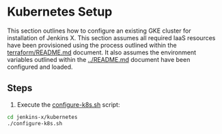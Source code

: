 <!--
 Copyright 2019 Google LLC

 Licensed under the Apache License, Version 2.0 (the "License"); you may not use this file except in
 compliance with the License. You may obtain a copy of the License at

        https://www.apache.org/licenses/LICENSE-2.0

 Unless required by applicable law or agreed to in writing, software distributed under the License
 is distributed on an "AS IS" BASIS, WITHOUT WARRANTIES OR CONDITIONS OF ANY KIND, either express or
 implied. See the License for the specific language governing permissions and limitations under the
 License.
-->

# Kubernetes Setup

This section outlines how to configure an existing GKE cluster
for installation of Jenkins X. This section assumes all
required IaaS resources have been provisioned using the process
outlined within the [terraform/README.md](../terraform/README.md)
document. It also assumes the environment variables outlined within
the [../README.md](../README.md) document have been configured and loaded.

## Steps

1. Execute the [configure-k8s.sh](configure-k8s.sh) script:
```bash
cd jenkins-x/kubernetes
./configure-k8s.sh
```

